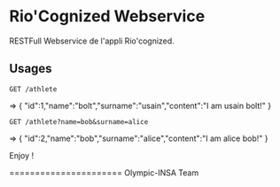 Rio'Cognized Webservice
======================

RESTFull Webservice de l'appli Rio'cognized. 


Usages
-----
`GET /athlete`
 
=> { "id":1,"name":"bolt","surname":"usain","content":"I am usain bolt!" }

`GET /athlete?name=bob&surname=alice`

=> { "id":2,"name":"bob","surname":"alice","content":"I am alice bob!" }


Enjoy ! 

======================
Olympic-INSA Team
